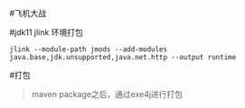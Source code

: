 #飞机大战

#jdk11 jlink 环境打包
```
jlink --module-path jmods --add-modules java.base,jdk.unsupported,java.net.http --output runtime
```
#打包  
> maven package之后，通过exe4j进行打包
